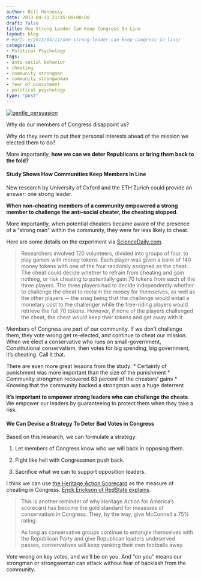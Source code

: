 ```yaml
---
author: Bill Hennessy
date: 2013-04-11 21:45:00+00:00
draft: false
title: One Strong Leader Can Keep Congress In Line
layout: blog
# #url: e/2013/04/11/one-strong-leader-can-keep-congress-in-line/
categories:
- Political Psychology
tags:
- anti-social behavior
- cheating
- community strongman
- community strongwoman
- fear of punishment
- political psychology
type: "post"
---
```


[![gentle_persuasion](https://hennessysview.com/wp-content/uploads/2013/04/gentle_persuasion_thumb.jpg)
](https://hennessysview.com/wp-content/uploads/2013/04/gentle_persuasion.jpg)

Why do our members of Congress disappoint us? 

Why do they seem to put their personal interests ahead of the mission we elected them to do? 

More importantly, **how we can we deter Republicans or bring them back to the fold?**

#### Study Shows How Communities Keep Members In Line

New research by University of Oxford and the ETH Zurich could provide an answer: one strong leader.

**When non-cheating members of a community empowered a strong member to challenge the anti-social cheater, the cheating stopped**. 

More importantly, when potential cheaters became aware of the presence of a “strong man” within the community, they were far less likely to cheat. 

Here are some details on the experiment via [ScienceDaily.com](https://www.sciencedaily.com/releases/2013/04/130407144507.htm). 

> Researchers involved 120 volunteers, divided into groups of four, to play games with money tokens. Each player was given a bank of 140 money tokens with one of the four randomly assigned as the cheat. The cheat could decide whether to refrain from cheating and gain nothing, or risk cheating to potentially gain 70 tokens from each of the three players. The three players had to decide independently whether to challenge the cheat to reclaim the money for themselves, as well as the other players -- the snag being that the challenge would entail a monetary cost to the challenger while the free-riding players would retrieve the full 70 tokens. However, if none of the players challenged the cheat, the cheat would keep their tokens and get away with it.
> 
> 

Members of Congress are part of our community. If we don’t challenge them, they vote wrong get re-elected, and continue to cheat our mission. When we elect a conservative who runs on small-government, Constitutional conservatism, then votes for big spending, big government, it’s cheating. Call it that.

There are even more great lessons from the study:   * Certainty of punishment was more important than the size of the punishment   * Community strongmen recovered 83 percent of the cheaters’ gains   * Knowing that the community backed a strongman was a huge deterrent

**It’s important to empower strong leaders who can challenge the cheats**. We empower our leaders by guaranteeing to protect them when they take a risk. 

#### We Can Devise a Strategy To Deter Bad Votes in Congress

Based on this research, we can formulate a strategy:

1. Let members of Congress know who we will back in opposing them.

2. Fight like hell with Congressmen push back.

3. Sacrifice what we can to support opposition leaders.

I think we can use [the Heritage Action Scorecard](https://heritageactionscorecard.com/scorecard/index.html#home) as the measure of cheating in Congress. [Erick Erickson of RedState explains](https://www.redstate.com/2013/02/22/the-american-conservative-unions-embarrassing-scorecard/).

> This is another reminder of why Heritage Action for America’s scorecard has become the gold standard for measures of conservatism in Congress. They, by the way, give McConnell a 75% rating. 
> 
> As long as conservative groups continue to entangle themselves with the Republican Party and give Republican leaders undeserved passes, conservatives will keep yanking their own footballs away.
> 
> 

Vote wrong on key votes, and we’ll be on you. And “on you” means our strongman or strongwoman can attack without fear of backlash from the community. 
